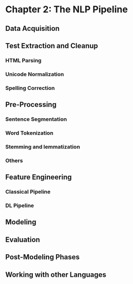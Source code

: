 # Chapter 2: The NLP Pipeline

## Data Acquisition

## Test Extraction and Cleanup

### HTML Parsing

### Unicode Normalization

### Spelling Correction

## Pre-Processing

### Sentence Segmentation

### Word Tokenization

### Stemming and lemmatization

### Others

## Feature Engineering

### Classical Pipeline

### DL Pipeline

## Modeling

## Evaluation

## Post-Modeling Phases

## Working with other Languages
